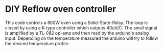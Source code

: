 
# DIY Reflow oven controller

This code controls a 800W oven using a Solid-State-Relay. 
The loop is closed by using a K-type controller which outputs 40uV/C. 
The small signal is amplified by a TL-082 op-amp and then read by the arduino's analog input. Depending on the temperature measured the arduino will try to follow the desired temperature profile.

